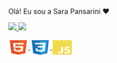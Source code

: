 Olá! Eu sou a Sara Pansarini ❤️

<div>
  <a href="https://github.com/sarapansarini">
    <img height="180em" src="https://github-readme-stats.vercel.app/api?username=sarapansarini&show_icons=true&theme=radical&include_all_commits=true&count_private=true"/>
  <img height="180em" src="https://github-readme-stats.vercel.app/api/top-langs/?username=sarapansarini&layout=compact&langs_count=16&theme=radical"/>
</div>
  
<div style="display: inline_block"><br>
  <img align="center" alt="Sara-HTML" height="30" width="40" src="https://raw.githubusercontent.com/devicons/devicon/master/icons/html5/html5-original.svg">
  <img align="center" alt="Sara-CSS" height="30" width="40" src="https://raw.githubusercontent.com/devicons/devicon/master/icons/css3/css3-original.svg">
  <img align="center" alt="Sara-Js" height="30" width="40" src="https://raw.githubusercontent.com/devicons/devicon/master/icons/javascript/javascript-plain.svg">
  </div>  
